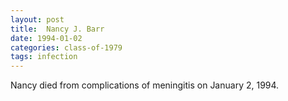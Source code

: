 ```yaml
---
layout: post
title:  Nancy J. Barr
date: 1994-01-02
categories: class-of-1979
tags: infection
---
```

Nancy died from complications of meningitis on January 2, 1994.


